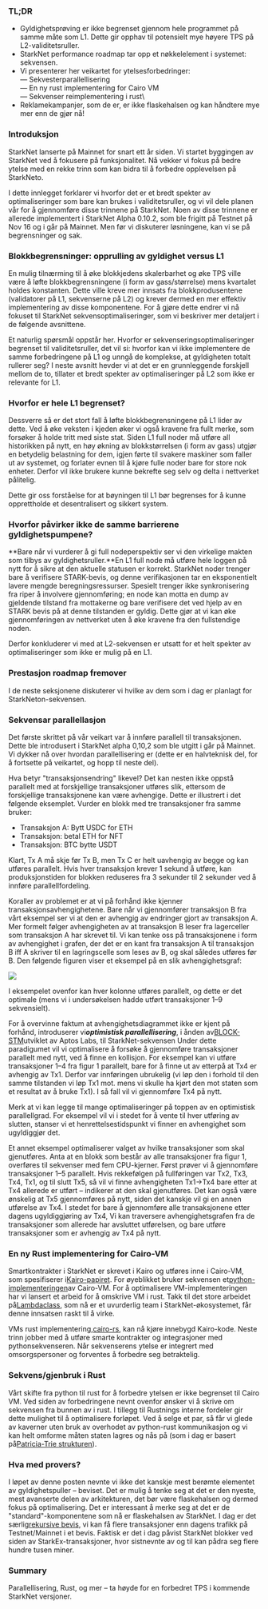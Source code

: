 ### TL;DR

* Gyldighetsprøving er ikke begrenset gjennom hele programmet på samme måte som L1. Dette gir opphav til potensielt mye høyere TPS på L2-validitetsruller.
* StarkNet performance roadmap tar opp et nøkkelelement i systemet: sekvensen.
* Vi presenterer her veikartet for ytelsesforbedringer:\
  — Sekvesterparallellisering\
  — En ny rust implementering for Cairo VM\
  — Sekvenser reimplementering i rust\
* Reklamekampanjer, som de er, er ikke flaskehalsen og kan håndtere mye mer enn de gjør nå!

### Introduksjon

StarkNet lanserte på Mainnet for snart ett år siden. Vi startet byggingen av StarkNet ved å fokusere på funksjonalitet. Nå vekker vi fokus på bedre ytelse med en rekke trinn som kan bidra til å forbedre opplevelsen på StarkNeto.

I dette innlegget forklarer vi hvorfor det er et bredt spekter av optimaliseringer som bare kan brukes i validitetsruller, og vi vil dele planen vår for å gjennomføre disse trinnene på StarkNet. Noen av disse trinnene er allerede implementert i StarkNet Alpha 0.10.2, som ble frigitt på Testnet på Nov 16 og i går på Mainnet. Men før vi diskuterer løsningene, kan vi se på begrensninger og sak.

### Blokkbegrensninger: opprulling av gyldighet versus L1

En mulig tilnærming til å øke blokkjedens skalerbarhet og øke TPS ville være å løfte blokkbegrensningene (i form av gass/størrelse) mens kvartalet holdes konstanten. Dette ville kreve mer innsats fra blokkprodusentene (validatorer på L1, sekvenserne på L2) og krever dermed en mer effektiv implementering av disse komponentene. For å gjøre dette endrer vi nå fokuset til StarkNet sekvensoptimaliseringer, som vi beskriver mer detaljert i de følgende avsnittene.

Et naturlig spørsmål oppstår her. Hvorfor er sekvenseringsoptimaliseringer begrenset til validitetsruller, det vil si: hvorfor kan vi ikke implementere de samme forbedringene på L1 og unngå de komplekse, at gyldigheten totalt rullerer seg? I neste avsnitt hevder vi at det er en grunnleggende forskjell mellom de to, tillater et bredt spekter av optimaliseringer på L2 som ikke er relevante for L1.

### Hvorfor er hele L1 begrenset?

Dessverre så er det stort fall å løfte blokkbegrensningene på L1 lider av dette. Ved å øke veksten i kjeden øker vi også kravene fra fullt merke, som forsøker å holde tritt med siste stat. Siden L1 full noder må utføre all historikken på nytt, en høy økning av blokkstørrelsen (i form av gass) utgjør en betydelig belastning for dem, igjen førte til svakere maskiner som faller ut av systemet, og forlater evnen til å kjøre fulle noder bare for store nok enheter. Derfor vil ikke brukere kunne bekrefte seg selv og delta i nettverket pålitelig.

Dette gir oss forståelse for at bøyningen til L1 bør begrenses for å kunne opprettholde et desentralisert og sikkert system.

### Hvorfor påvirker ikke de samme barrierene gyldighetspumpene?

**Bare når vi vurderer å gi full nodeperspektiv ser vi den virkelige makten som tilbys av gyldighetsruller.**En L1 full node må utføre hele loggen på nytt for å sikre at den aktuelle statusen er korrekt. StarkNet noder trenger bare å verifisere STARK-bevis, og denne verifikasjonen tar en eksponentielt lavere mengde beregningsressurser. Spesielt trenger ikke synkronisering fra riper å involvere gjennomføring; en node kan motta en dump av gjeldende tilstand fra mottakerne og bare verifisere det ved hjelp av en STARK bevis på at denne tilstanden er gyldig. Dette gjør at vi kan øke gjennomføringen av nettverket uten å øke kravene fra den fullstendige noden.

Derfor konkluderer vi med at L2-sekvensen er utsatt for et helt spekter av optimaliseringer som ikke er mulig på en L1.

### Prestasjon roadmap fremover

I de neste seksjonene diskuterer vi hvilke av dem som i dag er planlagt for StarkNeton-sekvensen.

### Sekvensar parallellasjon

Det første skrittet på vår veikart var å innføre parallell til transaksjonen. Dette ble introdusert i StarkNet alpha 0,10,2 som ble utgitt i går på Mainnet. Vi dykker nå over hvordan parallellisering er (dette er en halvteknisk del, for å fortsette på veikartet, og hopp til neste del).

Hva betyr "transaksjonsendring" likevel? Det kan nesten ikke oppstå parallelt med at forskjellige transaksjoner utføres slik, ettersom de forskjellige transaksjonene kan være avhengige. Dette er illustrert i det følgende eksemplet. Vurder en blokk med tre transaksjoner fra samme bruker:

* Transaksjon A: Bytt USDC for ETH
* Transaksjon: betal ETH for NFT
* Transaksjon: BTC bytte USDT

Klart, Tx A må skje før Tx B, men Tx C er helt uavhengig av begge og kan utføres parallelt. Hvis hver transaksjon krever 1 sekund å utføre, kan produksjonstiden for blokken reduseres fra 3 sekunder til 2 sekunder ved å innføre parallellfordeling.

Koraller av problemet er at vi på forhånd ikke kjenner transaksjonsavhengighetene. Bare når vi gjennomfører transaksjon B fra vårt eksempel ser vi at den er avhengig av endringer gjort av transaksjon A. Mer formelt følger avhengigheten av at transaksjon B leser fra lagerceller som transaksjon A har skrevet til. Vi kan tenke oss på transaksjonene i form av avhengighet i grafen, der det er en kant fra transaksjon A til transaksjon B iff A skriver til en lagringscelle som leses av B, og skal således utføres før B. Den følgende figuren viser et eksempel på en slik avhengighetsgraf:

![](https://miro.medium.com/max/641/0*I-qGgxdJJmqmgZWM)

I eksempelet ovenfor kan hver kolonne utføres parallelt, og dette er det optimale (mens vi i undersøkelsen hadde utført transaksjoner 1–9 sekvensielt).

For å overvinne faktum at avhengighetsdiagrammet ikke er kjent på forhånd, introduserer vi***optimistisk parallellisering***, i ånden av[BLOCK-STM](https://malkhi.com/posts/2022/04/block-stm/)utviklet av Aptos Labs, til StarkNet-sekvensen Under dette paradigumet vil vi optimalisere å forsøke å gjennomføre transaksjoner parallelt med nytt, ved å finne en kollisjon. For eksempel kan vi utføre transaksjoner 1–4 fra figur 1 parallelt, bare for å finne ut av etterpå at Tx4 er avhengig av Tx1. Derfor var innføringen ubrukelig (vi løp den i forhold til den samme tilstanden vi løp Tx1 mot. mens vi skulle ha kjørt den mot staten som et resultat av å bruke Tx1). I så fall vil vi gjennomføre Tx4 på nytt.

Merk at vi kan legge til mange optimaliseringer på toppen av en optimistisk parallellgrad. For eksempel vil vi i stedet for å vente til hver utføring av slutten, stanser vi et henrettelsestidspunkt vi finner en avhengighet som ugyldiggjør det.

Et annet eksempel optimaliserer valget av hvilke transaksjoner som skal gjenutføres. Anta at en blokk som består av alle transaksjoner fra figur 1, overføres til sekvenser med fem CPU-kjerner. Først prøver vi å gjennomføre transaksjoner 1–5 parallelt. Hvis rekkefølgen på fullføringen var Tx2, Tx3, Tx4, Tx1, og til slutt Tx5, så vil vi finne avhengigheten Tx1→Tx4 bare etter at Tx4 allerede er utført – indikerer at den skal gjenutføres. Det kan også være ønskelig at Tx5 gjennomføres på nytt, siden det kanskje vil gi en annen utførelse av Tx4. I stedet for bare å gjennomføre alle transaksjonene etter dagens ugyldiggjøring av Tx4, Vi kan traversere avhengighetsgrafen fra de transaksjoner som allerede har avsluttet utførelsen, og bare utføre transaksjoner som er avhengig av Tx4 på nytt.

### En ny Rust implementering for Cairo-VM

Smartkontrakter i StarkNet er skrevet i Kairo og utføres inne i Cairo-VM, som spesifiserer i[Kairo-papiret](https://eprint.iacr.org/2021/1063.pdf). For øyeblikket bruker sekvensen et[python-implementeringen](https://github.com/starkware-libs/cairo-lang/tree/master/src/starkware/cairo/lang/vm)av Cairo-VM. For å optimalisere VM-implementeringen har vi lansert et arbeid for å omskrive VM i rust. Takk til det store arbeidet på[Lambdaclass](https://lambdaclass.com/), som nå er et uvurderlig team i StarkNet-økosystemet, får denne innsatsen raskt til å virke.

VMs rust implementering,[cairo-rs](https://github.com/lambdaclass/cairo-rs), kan nå kjøre innebygd Kairo-kode. Neste trinn jobber med å utføre smarte kontrakter og integrasjoner med pythonsekvenseren. Når sekvenserens ytelse er integrert med omsorgspersoner og forventes å forbedre seg betraktelig.

### Sekvens/gjenbruk i Rust

Vårt skifte fra python til rust for å forbedre ytelsen er ikke begrenset til Cairo VM. Ved siden av forbedringene nevnt ovenfor ønsker vi å skrive om sekvensen fra bunnen av i rust. I tillegg til Rustnings interne fordeler gir dette mulighet til å optimalisere forløpet. Ved å selge et par, så får vi glede av kaverner uten bruk av overhodet av python-rust kommunikasjon og vi kan helt omforme måten staten lagres og nås på (som i dag er basert på[Patricia-Trie strukturen](https://docs.starknet.io/documentation/develop/State/starknet-state/#state_commitment)).

### Hva med provers?

I løpet av denne posten nevnte vi ikke det kanskje mest berømte elementet av gyldighetspuller – beviset. Det er mulig å tenke seg at det er den nyeste, mest avanserte delen av arkitekturen, det bør være flaskehalsen og dermed fokus på optimalisering. Det er interessant å merke seg at det er de "standard"-komponentene som nå er flaskehalsen av StarkNet. I dag er det særlig[rekursive bevis](https://medium.com/starkware/recursive-starks-78f8dd401025), vi kan få flere transaksjoner enn dagens trafikk på Testnet/Mainnet i et bevis. Faktisk er det i dag påvist StarkNet blokker ved siden av StarkEx-transaksjoner, hvor sistnevnte av og til kan pådra seg flere hundre tusen miner.

### Summary

Parallellisering, Rust, og mer – ta høyde for en forbedret TPS i kommende StarkNet versjoner.
